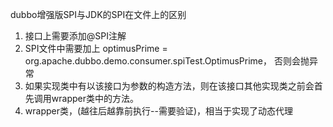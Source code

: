 dubbo增强版SPI与JDK的SPI在文件上的区别

1. 接口上需要添加@SPI注解
2. SPI文件中需要加上
optimusPrime = org.apache.dubbo.demo.consumer.spiTest.OptimusPrime，
否则会抛异常
3. 如果实现类中有以该接口为参数的构造方法，则在该接口其他实现类之前会首先调用wrapper类中的方法。
4. wrapper类，(越往后越靠前执行--需要验证)，相当于实现了动态代理

